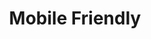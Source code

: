 ---
# This topic lives at
# https://digital.gov/topics/mobile-friendly

slug: "mobile-friendly"

# Topic Title
title: "Mobile Friendly"

# description — keep it short and clear
summary: ""


# Weight
weight: 1

# For more information on managing topics,
# see https://github.com/GSA/digitalgov.gov/wiki
---